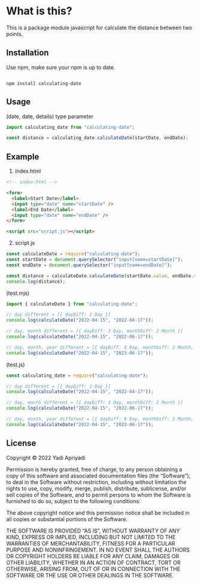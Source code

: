 # What is this?

This is a package module javascript for calculate the distance between two points.

## Installation

Use npm, make sure your npm is up to date.

```

npm install calculating-date

```

## Usage

(date, date, details) type parameter

```javascript
import calculating_date from "calculating-date";

const distance = calculating_date.calculateDate(startDate, endDate);
```

## Example

1. index.html

```html
<!-- index.html -->

<form>
  <label>Start Date</label>
  <input type="date" name="startDate" />
  <label>End Date</label>
  <input type="date" name="endDate" />
</form>

<script src="script.js"></script>
```

2. script.js

```javascript
const calculateDate = require("calculating-date");
const startDate = document.querySelector("input[name=startDate]");
const endDate = document.querySelector("input[name=endDate]");

const distance = calculateDate.calculateDate(startDate.value, endDate.value);
console.log(distance);
```

(test.mjs)

```javascript
import { calculateDate } from "calculating-date";

// day different = [{ dayDiff: 2 Day }]
console.log(calculateDate("2022-04-15", "2022-04-17"));

// day, month different = [{ dayDiff: 3 Day, monthDiff: 2 Month }]
console.log(calculateDate("2022-04-15", "2022-06-17"));

// day, month, year different = [{ dayDiff: 8 Day, monthDiff: 2 Month, yearDiff: 1 Year }]
console.log(calculateDate("2022-04-15", "2023-06-17"));
```

(test.js)

```javascript
const calculating_date = require("calculating-date");

// day different = [{ dayDiff: 2 Day }]
console.log(calculateDate("2022-04-15", "2022-04-17"));

// day, month different = [{ dayDiff: 3 Day, monthDiff: 2 Month }]
console.log(calculateDate("2022-04-15", "2022-06-17"));

// day, month, year different = [{ dayDiff: 8 Day, monthDiff: 2 Month, yearDiff: 1 Year }]
console.log(calculateDate("2022-04-15", "2023-06-17"));
```

## License

Copyright © 2022 Yadi Apriyadi

Permission is hereby granted, free of charge, to any person obtaining a copy of this software and associated documentation files (the “Software”), to deal in the Software without restriction, including without limitation the rights to use, copy, modify, merge, publish, distribute, sublicense, and/or sell copies of the Software, and to permit persons to whom the Software is furnished to do so, subject to the following conditions:

The above copyright notice and this permission notice shall be included in all copies or substantial portions of the Software.

THE SOFTWARE IS PROVIDED “AS IS”, WITHOUT WARRANTY OF ANY KIND, EXPRESS OR IMPLIED, INCLUDING BUT NOT LIMITED TO THE WARRANTIES OF MERCHANTABILITY, FITNESS FOR A PARTICULAR PURPOSE AND NONINFRINGEMENT. IN NO EVENT SHALL THE AUTHORS OR COPYRIGHT HOLDERS BE LIABLE FOR ANY CLAIM, DAMAGES OR OTHER LIABILITY, WHETHER IN AN ACTION OF CONTRACT, TORT OR OTHERWISE, ARISING FROM, OUT OF OR IN CONNECTION WITH THE SOFTWARE OR THE USE OR OTHER DEALINGS IN THE SOFTWARE.
